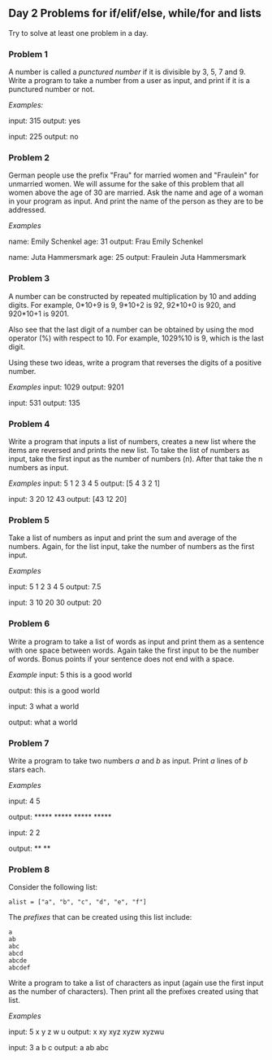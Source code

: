 ## Day 2 Problems for if/elif/else, while/for and lists

Try to solve at least one problem in a day.

### Problem 1
A number is called a *punctured number* if it is divisible by 3, 5, 7 and 9. Write a program to take a number from a user as input, and print if it is a punctured number or not.

*Examples:*

input: 315
output: yes

input: 225
output: no


### Problem 2
German people use the prefix "Frau" for married women and "Fraulein" for unmarried women. We will assume for the sake of this problem that all women above the age of 30 are married. Ask the name and age of a woman in your program as input. And print the name of the person as they are to be addressed.

*Examples*

name: Emily Schenkel
age: 31
output: Frau Emily Schenkel

name: Juta Hammersmark
age: 25
output: Fraulein Juta Hammersmark

### Problem 3
A number can be constructed by repeated multiplication by 10 and adding digits. For example, 0\*10+9 is 9, 9\*10+2 is 92, 92\*10+0 is 920, and 920\*10+1 is 9201.

Also see that the last digit of a number can be obtained by using the mod operator (%) with respect to 10. For example, 1029%10 is 9, which is the last digit. 

Using these two ideas, write a program that reverses the digits of a positive number.

*Examples*
input: 1029
output: 9201

input: 531
output: 135

### Problem 4
Write a program that inputs a list of numbers, creates a new list where the items are reversed and prints the new list.
To take the list of numbers as input, take the first input as the number of numbers (n). After that take the n numbers as input.

*Examples*
input:
5
1
2
3
4
5
output:
[5 4 3 2 1]

input:
3
20
12
43
output:
[43 12 20]

### Problem 5
Take a list of numbers as input and print the sum and average of the numbers. Again, for the list input, take the number of numbers as the first input.

*Examples*

input:
5
1
2
3
4
5
output:
7.5

input:
3
10
20
30
output:
20

### Problem 6
Write a program to take a list of words as input and print them as a sentence with one space between words. Again take the first input to be the number of words. Bonus points if your sentence does not end with a space.

*Example*
input:
5
this
is
a
good
world

output:
this is a good world

input:
3
what
a
world

output:
what a world

### Problem 7
Write a program to take two numbers _a_ and _b_ as input. Print _a_ lines of _b_ stars each.

*Examples*

input:
4
5

output:
\*\*\*\*\*
\*\*\*\*\*
\*\*\*\*\*
\*\*\*\*\*

input:
2
2

output:
\*\*
\*\*


### Problem 8
Consider the following list:
```
alist = ["a", "b", "c", "d", "e", "f"]
```
The *prefixes* that can be created using this list include:
```
a
ab
abc
abcd
abcde
abcdef
```
Write a program to take a list of characters as input (again use the first input as the number of characters). Then print all the prefixes created using that list.

*Examples*

input:
5
x
y
z
w
u
output:
x
xy
xyz
xyzw
xyzwu

input:
3
a
b
c
output:
a
ab
abc



